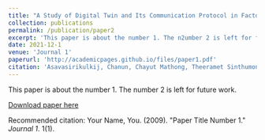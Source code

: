 ```yaml
---
title: "A Study of Digital Twin and Its Communication Protocol in Factory Automation Cell"
collection: publications
permalink: /publication/paper2
excerpt: 'This paper is about the number 1. The n2umber 2 is left for future work.'
date: 2021-12-1
venue: 'Journal 1'
paperurl: 'http://academicpages.github.io/files/paper1.pdf'
citation: 'Asavasirikulkij, Chanun, Chayut Mathong, Theeramet Sinthumongkolchai, Ratchatin Chancharoen, and Widhyakorn Asdornwised. "A Study of Digital Twin and Its Communication Protocol in Factory Automation Cell." IEICE Proceedings Series 68, no. D4-2 (2021).'
---
```

This paper is about the number 1. The number 2 is left for future work.

[Download paper here](http://academicpages.github.io/files/paper1.pdf)

Recommended citation: Your Name, You. (2009). "Paper Title Number 1." <i>Journal 1</i>. 1(1).
